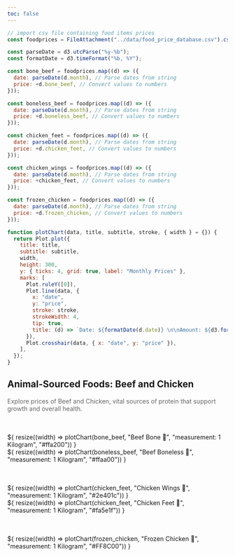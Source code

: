 ```yaml
---
toc: false
---
```


```js
// import csv file containing food items prices
const foodprices = FileAttachment("../data/food_price_database.csv").csv({ typed: true });
```

```js
const parseDate = d3.utcParse("%y-%b");
const formatDate = d3.timeFormat("%b, %Y");

const bone_beef = foodprices.map((d) => ({
  date: parseDate(d.month), // Parse dates from string
  price: +d.bone_beef, // Convert values to numbers
}));

const boneless_beef = foodprices.map((d) => ({
  date: parseDate(d.month), // Parse dates from string
  price: +d.boneless_beef, // Convert values to numbers
}));

const chicken_feet = foodprices.map((d) => ({
  date: parseDate(d.month), // Parse dates from string
  price: +d.chicken_feet, // Convert values to numbers
}));

const chicken_wings = foodprices.map((d) => ({
  date: parseDate(d.month), // Parse dates from string
  price: +chicken_feet, // Convert values to numbers
}));

const frozen_chicken = foodprices.map((d) => ({
  date: parseDate(d.month), // Parse dates from string
  price: +d.frozen_chicken, // Convert values to numbers
}));
```

```js
function plotChart(data, title, subtitle, stroke, { width } = {}) {
  return Plot.plot({
    title: title,
    subtitle: subtitle,
    width,
    height: 300,
    y: { ticks: 4, grid: true, label: "Monthly Prices" },
    marks: [
      Plot.ruleY([0]),
      Plot.line(data, {
        x: "date",
        y: "price",
        stroke: stroke,
        strokeWidth: 4,
        tip: true,
        title: (d) => `Date: ${formatDate(d.date)} \n\nAmount: ${d3.format(".2s")(+d.price)}`,
      }),
      Plot.crosshair(data, { x: "date", y: "price" }),
    ],
  });
}
```

## Animal-Sourced Foods: Beef and Chicken

<p>Explore prices of Beef and Chicken, vital sources of protein that support growth and overall health.</p>

<div class="grid grid-cols-2 card-margin">
  <div  class="card">
    ${
        resize((width) => plotChart(bone_beef, "Beef Bone 🍖", "measurement: 1 Kilogram", "#ffa200")) 
      }
  </div>

  <div  class="card">
    ${
        resize((width) => plotChart(boneless_beef, "Beef Boneless 🥩", "measurement: 1 Kilogram", "#ffaa00")) 
      }
  </div>
</div>

<div class="grid grid-cols-2 card-margin">
  <div  class="card">
    ${
        resize((width) => plotChart(chicken_feet, "Chicken Wings 🐔", "measurement: 1 Kilogram", "#2e401c")) 
      }
  </div>

  <div  class="card">
    ${
        resize((width) => plotChart(chicken_feet, "Chicken Feet 🐔", "measurement: 1 Kilogram", "#fa5e1f")) 
      }
  </div>
</div>

<div class="grid grid-cols-2 card-margin">
  <div  class="card">
    ${
        resize((width) => plotChart(frozen_chicken, "Frozen Chicken 🐔", "measurement: 1 Kilogram", "#FF8C00")) 
      }
  </div>
</div>

<style>
  text {
    font-size: 14px;
    color: #666;
  }

  [aria-label="x-axis tick"], [aria-label="y-axis tick"] {
     stroke: #ccc;
  }

  .card-margin {
    margin: 3rem 0;
  }

  figure h2 {
    font-size: 16px;
    font-weight: 600;
  }

  p{
    color: #666;
  }

</style>
